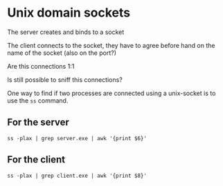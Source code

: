 # Unix domain sockets

The server creates and binds to a socket



The client connects to the socket, they have to agree before hand on the name
of the socket (also on the port?)

Are this connections 1:1


Is still possible to sniff this connections?


One way to find if two processes are connected using a unix-socket
is to use the `ss` command. 


## For the server
```
ss -plax | grep server.exe | awk '{print $6}'
```

## For the client

```
ss -plax | grep client.exe | awk '{print $8}'
```
